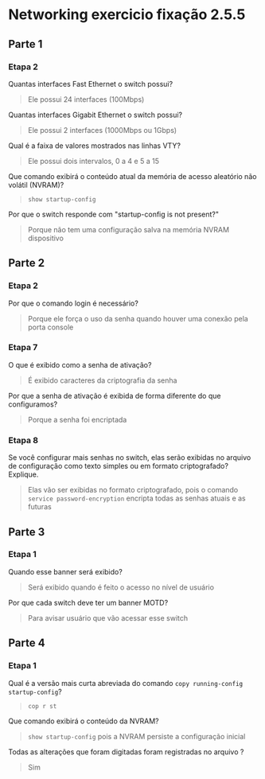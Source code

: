 # Networking exercicio fixação 2.5.5

## Parte 1

### Etapa 2

Quantas interfaces Fast Ethernet o switch possui?

> Ele possui 24 interfaces (100Mbps)

Quantas interfaces Gigabit Ethernet o switch possui?

> Ele possui 2 interfaces (1000Mbps ou 1Gbps)

Qual é a faixa de valores mostrados nas linhas VTY?

> Ele possui dois intervalos, 0 a 4 e 5 a 15

Que comando exibirá o conteúdo atual da memória de acesso aleatório não volátil (NVRAM)?

> `show startup-config`

Por que o switch responde com "startup-config is not present?"

> Porque não tem uma configuração salva na memória NVRAM dispositivo

## Parte 2

### Etapa 2

Por que o comando login é necessário?

> Porque ele força o uso da senha quando houver uma conexão pela porta console

### Etapa 7

O que é exibido como a senha de ativação?

> É exibido caracteres da criptografia da senha

Por que a senha de ativação é exibida de forma diferente do que configuramos?

> Porque a senha foi encriptada

### Etapa 8

Se você configurar mais senhas no switch, elas serão exibidas no arquivo de configuração como texto simples ou em formato criptografado? Explique.

> Elas vão ser exibidas no formato criptografado, pois o comando `service password-encryption` encripta todas as senhas atuais e as futuras

## Parte 3

### Etapa 1

Quando esse banner será exibido?

> Será exibido quando é feito o acesso no nível de usuário

Por que cada switch deve ter um banner MOTD?

> Para avisar usuário que vão acessar esse switch

## Parte 4

### Etapa 1

Qual é a versão mais curta abreviada do comando `copy running-config startup-config`?

> `cop r st`

Que comando exibirá o conteúdo da NVRAM?

> `show startup-config` pois a NVRAM persiste a configuração inicial

Todas as alterações que foram digitadas foram registradas no arquivo ?

> Sim
